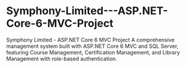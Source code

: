 # Symphony-Limited---ASP.NET-Core-6-MVC-Project
Symphony Limited - ASP.NET Core 6 MVC Project A comprehensive management system built with ASP.NET Core 6 MVC and SQL Server, featuring Course Management, Certification Management, and Library Management with role-based authentication.
